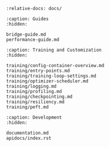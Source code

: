 ```{include} ../README.md
:relative-docs: docs/
```

```{toctree}
:caption: Guides
:hidden:

bridge-guide.md
performance-guide.md
```

```{toctree}
:caption: Training and Customization
:hidden:

training/config-container-overview.md
training/entry-points.md
training/training-loop-settings.md
training/optimizer-scheduler.md
training/logging.md
training/profiling.md
training/checkpointing.md
training/resiliency.md
training/peft.md
```

```{toctree}
:caption: Development
:hidden:

documentation.md
apidocs/index.rst
```
